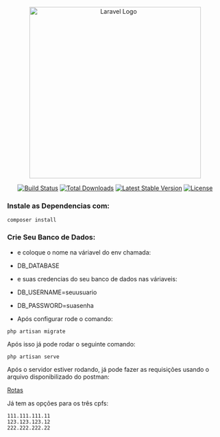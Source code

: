 <p align="center"><a href="https://laravel.com" target="_blank"><img src="https://raw.githubusercontent.com/laravel/art/master/logo-lockup/5%20SVG/2%20CMYK/1%20Full%20Color/laravel-logolockup-cmyk-red.svg" width="400" alt="Laravel Logo"></a></p>

<p align="center">
<a href="https://github.com/laravel/framework/actions"><img src="https://github.com/laravel/framework/workflows/tests/badge.svg" alt="Build Status"></a>
<a href="https://packagist.org/packages/laravel/framework"><img src="https://img.shields.io/packagist/dt/laravel/framework" alt="Total Downloads"></a>
<a href="https://packagist.org/packages/laravel/framework"><img src="https://img.shields.io/packagist/v/laravel/framework" alt="Latest Stable Version"></a>
<a href="https://packagist.org/packages/laravel/framework"><img src="https://img.shields.io/packagist/l/laravel/framework" alt="License"></a>
</p>

### Instale as Dependencias com:

```
composer install
```


### Crie Seu Banco de Dados:

* e coloque o nome na váriavel do env chamada:
* DB_DATABASE
* e suas credencias do seu banco de dados nas váriaveis:
* DB_USERNAME=seuusuario
* DB_PASSWORD=suasenha

* Após configurar rode o comando:
``` 
php artisan migrate 

```

Após isso já pode rodar o seguinte comando:

``` 
php artisan serve
```

Após o servidor estiver rodando, já pode fazer as requisições usando o arquivo disponibilizado do postman:

<a href="#">Rotas</a>

Já tem as opções para os três cpfs:

```
111.111.111.11
123.123.123.12
222.222.222.22
```

